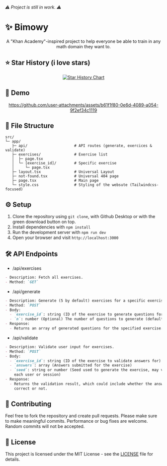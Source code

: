 _⚠️ Project is still in work. ⚠️_

# ✨ Bimowy

<div align="center">
   
A "Khan Academy"-inspired project to help everyone be able to train in any math domain they want to.

</div>

## ⭐ Star History (i love stars)

<div align="center">

   [![Star History Chart](https://api.star-history.com/svg?repos=bimoware/bimowy&type=Date)](https://www.star-history.com/#bimoware/bimowy&Date)

</div>

## 🎥 Demo

<div align="center">

https://github.com/user-attachments/assets/b61f1f80-0e6d-4089-a054-9f2ef34c1119

</div>

## 📁 File Structure

```plaintext
src/
└─ app/
   ├─ api/                     # API routes (generate, exercices & validate)
   ├─ exercises/               # Exercise list
   │  ├─ page.tsx
   │  └─ [exercise_id]/        # Specific exercise
   │     └─ page.tsx
   ├─ layout.tsx               # Universal Layout
   ├─ not-found.tsx            # Universal 404 page
   ├─ page.tsx                 # Main page
   └─ style.css                # Styling of the websute (Tailwindcss-focused)
```

## ⚙️ Setup

1. Clone the repository using `git clone`, with Github Desktop or with the green
   download button on top.
2. Install dependencies with `npm install`
3. Run the development server with `npm run dev`
4. Open your browser and visit `http://localhost:3000`

## 🛠️ API Endpoints

- /api/exercises

```md
- Description: Fetch all exercises.
- Method: `GET`
```

- /api/generate

```md
- Description: Generate (5 by default) exercises for a specific exercise.
- Method: `POST`
- Body:
  - `exercise_id`: string (ID of the exercise to generate questions for)
  - `n`: number (Optional) The number of questions to generate (default is 5)
- Response:
  - Returns an array of generated questions for the specified exercise.
```

- /api/validate

```md
- Description: Validate user input for exercises.
- Method: `POST`
- Body:
  - `exercise_id`: string (ID of the exercise to validate answers for)
  - `answers`: array (Answers submitted for the exercise)
  - `seed`: string or number (Seed used to generate the exercise, may vary for
    each user or session)
- Response:
  - Returns the validation result, which could include whether the answers are
    correct or not.
```

## 🤝 Contributing

Feel free to fork the repository and create pull requests. Please make sure to
make meaningful commits. Performance or bug fixes are welcome. Random commits
will not be accepted.

## 📄 License

This project is licensed under the MIT License - see the [LICENSE](LICENSE) file
for details.
